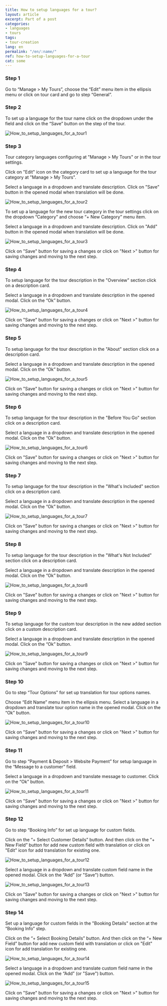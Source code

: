```yaml
---
title: How to setup languages for a tour?
layout: article
excerpt: Part of a post
categories:
- languages
- tours
tags:
- tour-creation
lang: en
permalink: "/en/:name/"
ref: how-to-setup-languages-for-a-tour
cat: some
---
```


### **Step 1**

Go to “Manage > My Tours”, сhoose the “Edit” menu item in the ellipsis menu or click on tour card and go to step “General”.

### **Step 2**

To set up a language for the tour name click on the dropdown under the field and click on the “Save” button on the step of the tour.

![How_to_setup_languages_for_a_tour1](/assets/images/how_to_setup_languages_for_a_tour1.png)

### **Step 3**

Tour category languages configuring at "Manage > My Tours" or in the tour settings.

Click on "Edit" icon on the category card to set up a language for the tour category at "Manage > My Tours". 

Select a language in a dropdown and translate description. Click on "Save" button in the opened modal when translation will be done.

![How_to_setup_languages_for_a_tour2](/assets/images/how_to_setup_languages_for_a_tour2.png)

To set up a language for the new tour category in the tour settings click on the dropdown “Сategory” and choose “+ New Category” menu item. 

Select a language in a dropdown and translate description. Click on "Add" button in the opened modal when translation will be done.

![How_to_setup_languages_for_a_tour3](/assets/images/how_to_setup_languages_for_a_tour3.png)

Click on "Save" button for saving a changes or click on "Next >" button for saving changes and moving to the next step.

### **Step 4**

To setup language for the tour description in the "Overview" section click on a description card. 

Select a language in a dropdown and translate description in the opened modal. Click on the “Ok” button.

![How_to_setup_languages_for_a_tour4](/assets/images/how_to_setup_languages_for_a_tour4.png)

Click on "Save" button for saving a changes or click on "Next >" button for saving changes and moving to the next step.

### **Step 5**

To setup language for the tour description in the "About" section click on a description card. 

Select a language in a dropdown and translate description in the opened modal. Click on the “Ok” button.

![How_to_setup_languages_for_a_tour5](/assets/images/how_to_setup_languages_for_a_tour5.png)

Click on "Save" button for saving a changes or click on "Next >" button for saving changes and moving to the next step.

### **Step 6**

To setup language for the tour description in the "Before You Go" section click on a description card. 

Select a language in a dropdown and translate description in the opened modal. Click on the “Ok” button.

![How_to_setup_languages_for_a_tour6](/assets/images/how_to_setup_languages_for_a_tour6.png)

Click on "Save" button for saving a changes or click on "Next >" button for saving changes and moving to the next step.

### **Step 7**

To setup language for the tour description in the "What's Included" section click on a description card. 

Select a language in a dropdown and translate description in the opened modal. Click on the “Ok” button.

![How_to_setup_languages_for_a_tour7](/assets/images/how_to_setup_languages_for_a_tour7.png)

Click on "Save" button for saving a changes or click on "Next >" button for saving changes and moving to the next step.

### **Step 8**

To setup language for the tour description in the "What's Not Included" section click on a description card. 

Select a language in a dropdown and translate description in the opened modal. Click on the “Ok” button.

![How_to_setup_languages_for_a_tour8](/assets/images/how_to_setup_languages_for_a_tour8.png)

Click on "Save" button for saving a changes or click on "Next >" button for saving changes and moving to the next step.

### **Step 9**

To setup language for the custom tour description in the new added section click on a custom description card. 

Select a language in a dropdown and translate description in the opened modal. Click on the “Ok” button.
 
![How_to_setup_languages_for_a_tour9](/assets/images/how_to_setup_languages_for_a_tour9.png)

Click on "Save" button for saving a changes or click on "Next >" button for saving changes and moving to the next step.

### **Step 10**

Go to step “Tour Options” for set up translation for tour options names. 

Choose “Edit Name” menu item in the ellipsis menu. Select a language in a dropdown and translate tour option name in the opened modal. Click on the “Ok” button.

![How_to_setup_languages_for_a_tour10](/assets/images/how_to_setup_languages_for_a_tour10.png)

Click on "Save" button for saving a changes or click on "Next >" button for saving changes and moving to the next step.

### **Step 11**

Go to step “Payment & Deposit > Website Payment” for setup language in the “Message to a customer” field.

Select a language in a dropdown and translate message to customer. Click on the “Ok” button.

![How_to_setup_languages_for_a_tour11](/assets/images/how_to_setup_languages_for_a_tour11.png)

Click on "Save" button for saving a changes or click on "Next >" button for saving changes and moving to the next step.

### **Step 12**

Go to step “Booking Info” for set up language for custom fields.

Click on the “+ Select Customer Details” button. And then click on the “+ New Field” button for add new custom field with translation or click on "Edit" icon for add translation for existing one.

![How_to_setup_languages_for_a_tour12](/assets/images/how_to_setup_languages_for_a_tour12.png)

Select a language in a dropdown and translate custom field name in the opened modal. Click on the “Add” (or "Save") button.

![How_to_setup_languages_for_a_tour13](/assets/images/how_to_setup_languages_for_a_tour13.png)

Click on "Save" button for saving a changes or click on "Next >" button for saving changes and moving to the next step.

### **Step 14**

Set up a language for custom fields in the "Booking Details" section at the “Booking Info” step.

Click on the “+ Select Booking Details” button. And then click on the “+ New Field” button for add new custom field with translation or click on "Edit" icon for add translation for existing one.

![How_to_setup_languages_for_a_tour14](/assets/images/how_to_setup_languages_for_a_tour14.png)

Select a language in a dropdown and translate custom field name in the opened modal. Click on the “Add” (or "Save") button.

![How_to_setup_languages_for_a_tour15](/assets/images/how_to_setup_languages_for_a_tour15.png)

Click on "Save" button for saving a changes or click on "Next >" button for saving changes and moving to the next step.







 
 







